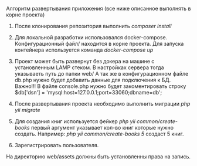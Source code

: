 Алгоритм развертывания приложения (все ниже описанное выполнять в корне проекта)

1. После клонирования репозитория выполнить _composer install_

2. Для локальной разработки использовался docker-compose. Конфигурационный файл/ находится в корне проекта. 
Для запуска контейнера используется команда _docker-compose up_

3. Проект может быть развернут без докера на машине с установленным LAMP стеком. 
В настройках сервера тогда указываеть путь до папки web/ 
А так же в конфигурационном файле db.php нужно будет добавить данные для подключения к БД.
Важно!!! 
В файле console.php нужно будет закоментировать строку $db['dsn'] = 'mysql:host=127.0.0.1;port=33060;dbname=db';

4. После развертывания проекта необходимо выполнить миграции _php yii migrate_ 

5. Для создания книг используется фейкер _php yii common/create-books_ первый аргумент указывает кол-во книг которые нужно создать.
Например: _php yii common/create-books 5_ создаст 5 книг.

6. Зарегистрировать пользователя. 

На директорию web/assets должны быть установленны права на запись.
